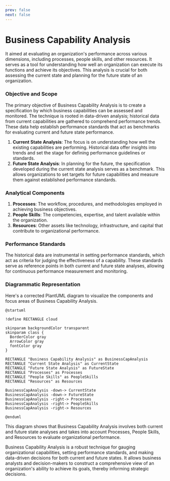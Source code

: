 ```yaml
---
prev: false
next: false
---
```


# Business Capability Analysis

It aimed at evaluating an organization's performance across various dimensions, including processes, people skills, and other resources. It serves as a tool for understanding how well an organization can execute its functions and achieve its objectives. This analysis is crucial for both assessing the current state and planning for the future state of an organization.

### Objective and Scope

The primary objective of Business Capability Analysis is to create a specification by which business capabilities can be assessed and monitored. The technique is rooted in data-driven analysis; historical data from current capabilities are gathered to comprehend performance trends. These data help establish performance standards that act as benchmarks for evaluating current and future state performance.

1. **Current State Analysis**: The focus is on understanding how well the existing capabilities are performing. Historical data offer insights into trends and set the stage for defining performance guidelines or standards.
2. **Future State Analysis**: In planning for the future, the specification developed during the current state analysis serves as a benchmark. This allows organizations to set targets for future capabilities and measure them against established performance standards.

### Analytical Components

1. **Processes**: The workflow, procedures, and methodologies employed in achieving business objectives.
2. **People Skills**: The competencies, expertise, and talent available within the organization.
3. **Resources**: Other assets like technology, infrastructure, and capital that contribute to organizational performance.

### Performance Standards

The historical data are instrumental in setting performance standards, which act as criteria for judging the effectiveness of a capability. These standards serve as reference points in both current and future state analyses, allowing for continuous performance measurement and monitoring.

### Diagrammatic Representation

Here's a corrected PlantUML diagram to visualize the components and focus areas of Business Capability Analysis.

```plantuml
@startuml

!define RECTANGLE cloud

skinparam backgroundColor transparent
skinparam class {
  BorderColor gray
  ArrowColor gray
  fontColor gray
}

RECTANGLE "Business Capability Analysis" as BusinessCapAnalysis
RECTANGLE "Current State Analysis" as CurrentState
RECTANGLE "Future State Analysis" as FutureState
RECTANGLE "Processes" as Processes
RECTANGLE "People Skills" as PeopleSkills
RECTANGLE "Resources" as Resources

BusinessCapAnalysis -down-> CurrentState
BusinessCapAnalysis -down-> FutureState
BusinessCapAnalysis -right-> Processes
BusinessCapAnalysis -right-> PeopleSkills
BusinessCapAnalysis -right-> Resources

@enduml
```

This diagram shows that Business Capability Analysis involves both current and future state analyses and takes into account Processes, People Skills, and Resources to evaluate organizational performance.

Business Capability Analysis is a robust technique for gauging organizational capabilities, setting performance standards, and making data-driven decisions for both current and future states. It allows business analysts and decision-makers to construct a comprehensive view of an organization's ability to achieve its goals, thereby informing strategic decisions.
